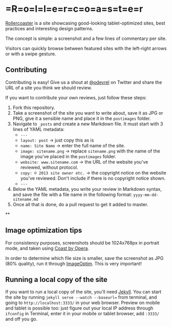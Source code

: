 # =R=o=l=l=e=r=c=o=a=s=t=e=r

[Rollercoaster](http://rollercoaster.io/) is a site showcasing good-looking tablet-optimized sites, best practices and interesting design patterns. 

The concept is simple: a screenshot and a few lines of commentary per site. 

Visitors can quickly browse between featured sites with the left-right arrows or with a swipe gesture.

## Contributing

Contributing is easy! Give us a shout at [@odevrel](https://twitter.com/odevrel) on Twitter and share the URL of a site you think we should review.

If you want to contribute your own reviews, just follow these steps:

1. Fork this repository.
2. Take a screenshot of the site you want to write about, save it as JPG or PNG, give it a sensible name and place it in the `postimages` folder.
3. Navigate to `_posts` and create a new Markdown file. It must start with 3 lines of YAML metadata: 
	- `---`
	- `layout: post` → just copy this as is
	- `name: Site Name` → enter the full name of the site.
	- `image: sitename.png` → replace `sitename.png` with the name of the image you've placed in the `postimages` folder. 
	- `website: www.sitename.com` → the URL of the website you've reviewed, without protocol.
	- `copy: © 2013 site owner etc.` → the copyright notice on the website you've reviewed. Don't include if there is no copyright notice shown.
	- `---`
4. Below the YAML metadata, you write your review in Markdown syntax, and save the file with a file name in the following format: `yyyy-mm-dd-sitename.md`
5. Once all that is done, do a pull request to get it added to master.

**

## Image optimization tips

For consistency purposes, screenshots should be 1024x768px in portrait mode, and taken using [Coast by Opera](https://itunes.apple.com/app/coast-by-opera/id674024845).

In order to determine which file size is smaller, save the screenshot as JPG (80% quality), run it through [ImageOptim](http://imageoptim.com). This is very important!

## Running a local copy of the site

If you want to run a local copy of the site, you'll need [Jekyll](http://jekyllrb.com). You can start the site by running `jekyll serve --watch --baseurl=` from terminal, and going to `http://localhost:3333/` in your web browser. Preview on mobile and tablet is possible too: just figure out your local IP address through `ifconfig` in Terminal, enter it in your mobile or tablet browser, add `:3333/` and off you go.